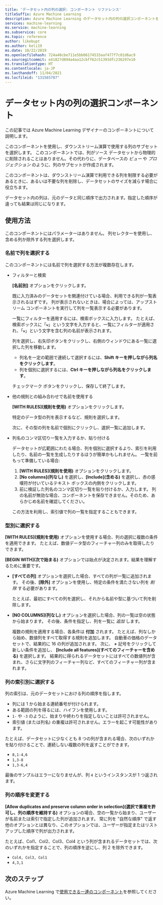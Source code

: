 ```yaml
---
title: 'データセット内の列の選択: コンポーネント リファレンス'
titleSuffix: Azure Machine Learning
description: Azure Machine Learning のデータセット内の列の選択コンポーネントを使用し、ダウンストリーム演算で使用する列のサブセットを選択する方法を学習します。
services: machine-learning
ms.service: machine-learning
ms.subservice: core
ms.topic: reference
author: likebupt
ms.author: keli19
ms.date: 10/22/2019
ms.openlocfilehash: 724a40cbe711e5bb06174533aaf477f7c01d6ac9
ms.sourcegitcommit: e41827d894a4aa12cbff62c51393dfc236297e10
ms.translationtype: HT
ms.contentlocale: ja-JP
ms.lasthandoff: 11/04/2021
ms.locfileid: "131565787"
---
```

# <a name="select-columns-in-dataset-component"></a>データセット内の列の選択コンポーネント

この記事では Azure Machine Learning デザイナーのコンポーネントについて説明します。

このコンポーネントを使用し、ダウンストリーム演算で使用する列のサブセットを選択します。 このコンポーネントでは、列がソース データセットから物理的に削除されることはありません。その代わりに、データベースの *ビュー* や *プロジェクション* のように、列のサブセットが作成されます。

このコンポーネントは、ダウンストリーム演算で利用できる列を制限する必要があるときに、あるいは不要な列を削除し、データセットのサイズを減らす場合に役立ちます。

データセット内の列は、元のデータと同じ順序で出力されます。指定した順序が違っても結果は同じになります。

## <a name="how-to-use"></a>使用方法

このコンポーネントにはパラメーターはありません。 列セレクターを使用し、含める列か除外する列を選択します。

### <a name="choose-columns-by-name"></a>名前で列を選択する

このコンポーネントには名前で列を選択する方法が複数存在します。 

+ フィルターと検索

    **[名前別]** オプションをクリックします。

    既に入力済みのデータセットを関連付けている場合、利用できる列が一覧表示されるはずです。 列が表示されないときは、場合によっては、アップストリーム コンポーネントを実行して列を一覧表示する必要があります。

    一覧にフィルターを適用するには、検索ボックスに入力します。 たとえば、検索ボックスに「`w`」という文字を入力すると、一覧にフィルターが適用され、「`w`」という文字を含む列の名前が表示されます。

    列を選択し、右矢印ボタンをクリックし、右側のウィンドウにある一覧に選択した列を移動します。

    + 列名を一定の範囲で連続して選択するには、**Shift キーを押しながら列名をクリックします**。
    + 列を個別に選択するには、**Ctrl キーを押しながら列名をクリックします**。

    チェックマーク ボタンをクリックし、保存して終了します。

+ 他の規則との組み合わせで名前を使用する

    **[WITH RULES]\(規則を使用\)** オプションをクリックします。
    
    特定のデータ型の列を表示するなど、規則を選択します。

    次に、その型の列を名前で個別にクリックし、選択一覧に追加します。

+ 列名のコンマ区切り一覧を入力するか、貼り付ける

    データセットが広範囲にわたる場合、列を個別に選択するより、索引を利用したり、名前の一覧を生成したりするほうが簡単かもしれません。 一覧を前もって準備している場合:

    1. **[WITH RULES]\(規則を使用\)** オプションをクリックします。 
    2. **[No columns]\(列なし\)** を選択し、**[Include]\(含める\)** を選択し、赤の感嘆符が付いているテキスト ボックスの内側をクリックします。 
    3. 前に検証した列名のコンマ区切り一覧を貼り付けるか、入力します。 列の名前が無効な場合、コンポーネントを保存できません。そのため、あらかじめ名前を確認してください。
    
    この方法を利用し、索引値で列の一覧を指定することもできます。 

### <a name="choose-by-type"></a>型別に選択する

**[WITH RULES]\(規則を使用\)** オプションを使用する場合、列の選択に複数の条件を適用できます。 たとえば、数値データ型のフィーチャー列のみを取得したりできます。

**[BEGIN WITH]\(次で始まる\)** オプションでは始点が決定されます。結果を理解するために重要です。 

+ **[すべての列]** オプションを選択した場合、すべての列が一覧に追加されます。 その後、**[除外]** オプションを使用し、特定の条件を満たさない列を *削除* する必要があります。 

    たとえば、最初にすべての列を選択し、それから名前や型に基づいて列を削除します。

+ **[NO COLUMNS]\(列なし\)** オプションを選択した場合、列の一覧は空の状態から始まります。 その後、条件を指定し、列を一覧に *追加* します。 

    複数の規則を適用する場合、各条件は **付加** されます。 たとえば、列なしから始め、数値列をすべて取得する規則を追加します。 自動車の価格のデータセットで、結果的に 16 の列が追加されます。 次に、 **+** 記号をクリックして新しい条件を追加し、 **[Include all features]\(すべてのフィーチャーを含める\)** を選択します。 結果的に得られるデータセットにはすべての数値列が含まれ、さらに文字列のフィーチャー列など、すべてのフィーチャー列が含まれます。

### <a name="choose-by-column-index"></a>列の索引別に選択する

列の索引は、元のデータセットにおける列の順序を指します。

+ 列には 1 から始まる連続番号が付けられます。  
+ ある範囲の列を得るには、ハイフンを使用します。 
+ `1-` や `-3` のように、始まりや終わりを指定しないことは許可されません。
+ 索引値 (または列名) の重複は許可されません。エラーを起こす可能性があります。

たとえば、データセットに少なくとも 8 つの列が含まれる場合、次のいずれかを貼り付けることで、連続しない複数の列を返すことができます。 

+ `8,1-4,6`
+ `1,3-8`
+ `1,3-6,4` 

最後のサンプルはエラーになりませんが、列 `4` というインスタンスが 1 つ返されます。



### <a name="change-order-of-columns"></a>列の順序を変更する

**[Allow duplicates and preserve column order in selection]\(選択で重複を許可し、列の順序を維持する\)** オプションの場合、空の一覧から始まり、ユーザーが名前または索引で指定した列が追加されます。 常に列を "自然な順序" で返す他のオプションとは異なり、このオプションでは、ユーザーが指定またはリストアップした順序で列が出力されます。 

たとえば、Col1、Col2、Col3、Col4 という列が含まれるデータセットでは、次のいずれかを指定することで、列の順序を逆にし、列 2 を除外できます。

+ `Col4, Col3, Col1`
+ `4,3,1`


## <a name="next-steps"></a>次のステップ

Azure Machine Learning で[使用できる一連のコンポーネント](component-reference.md)を参照してください。 
